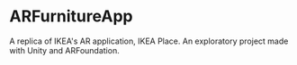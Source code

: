 # ARFurnitureApp
A replica of IKEA's AR application, IKEA Place. An exploratory project made with Unity and ARFoundation. 
